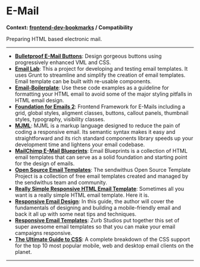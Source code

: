 # E-Mail

**Context: [frontend-dev-bookmarks](../README.md) / Compatibility**

Preparing HTML based electronic mail.

---

- **[Bulletproof E-Mail Buttons](https://buttons.cm/)**: Design gorgeous buttons using progressively enhanced VML and CSS.
- **[Email Lab](https://github.com/sparkbox/email-lab)**: This a project for developing and testing email templates. It uses Grunt to streamline and simplify the creation of email templates. Email template can be built with re-usable components.
- **[Email-Boilerplate](https://github.com/seanpowell/Email-Boilerplate)**: Use these code examples as a guideline for formatting your HTML email to avoid some of the major styling pitfalls in HTML email design.
- **[Foundation for Emails 2](http://foundation.zurb.com/emails.html)**: Frontend Framework for E-Mails including a grid, global styles, aligment classes, buttons, callout panels, thumbnail styles, typography, visibility classes.
- **[MJML](https://mjml.io/)**: MJML is a markup language designed to reduce the pain of coding a responsive email. Its semantic syntax makes it easy and straightforward and its rich standard components library speeds up your development time and lightens your email codebase.
- **[MailChimp E-Mail Blueprints](https://github.com/mailchimp/Email-Blueprints)**: Email Blueprints is a collection of HTML email templates that can serve as a solid foundation and starting point for the design of emails.
- **[Open Source Email Templates](https://www.sendwithus.com/resources/templates)**: The sendwithus Open Source Template Project is a collection of free email templates created and managed by the sendwithus team and community.
- **[Really Simple Responsive HTML Email Template](https://github.com/leemunroe/responsive-html-email-template)**: Sometimes all you want is a really simple HTML email template. Here it is.
- **[Responsive Email Design](https://www.campaignmonitor.com/dev-resources/guides/mobile/)**: In this guide, the author will cover the fundamentals of designing and building a mobile-friendly email and back it all up with some neat tips and techniques.
- **[Responsive Email Templates](http://zurb.com/playground/responsive-email-templates)**: Zurb Studios put together this set of super awesome email templates so that you can make your email campaigns responsive.
- **[The Ultimate Guide to CSS](https://www.campaignmonitor.com/css/)**: A complete breakdown of the CSS support for the top 10 most popular mobile, web and desktop email clients on the planet.

---
